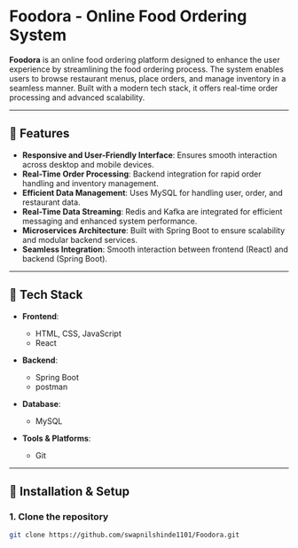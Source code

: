 # Foodora - Online Food Ordering System

**Foodora** is an online food ordering platform designed to enhance the user experience by streamlining the food ordering process. The system enables users to browse restaurant menus, place orders, and manage inventory in a seamless manner. Built with a modern tech stack, it offers real-time order processing and advanced scalability.

---

## 🌟 Features

- **Responsive and User-Friendly Interface**: Ensures smooth interaction across desktop and mobile devices.
- **Real-Time Order Processing**: Backend integration for rapid order handling and inventory management.
- **Efficient Data Management**: Uses MySQL for handling user, order, and restaurant data.
- **Real-Time Data Streaming**: Redis and Kafka are integrated for efficient messaging and enhanced system performance.
- **Microservices Architecture**: Built with Spring Boot to ensure scalability and modular backend services.
- **Seamless Integration**: Smooth interaction between frontend (React) and backend (Spring Boot).

---

## 🚀 Tech Stack

- **Frontend**:  
  - HTML, CSS, JavaScript
  - React

- **Backend**:  
  - Spring Boot  
  - postman

- **Database**:  
  - MySQL  

- **Tools & Platforms**:  
  - Git

---

## 🔧 Installation & Setup

### 1. Clone the repository

```bash
git clone https://github.com/swapnilshinde1101/Foodora.git
